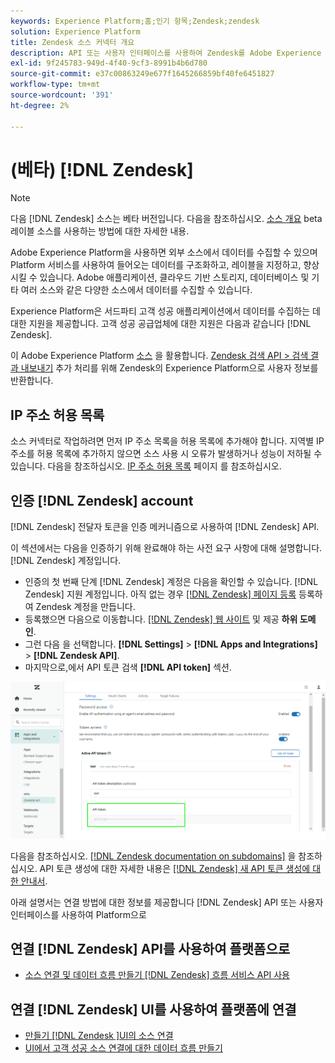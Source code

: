 ```yaml
---
keywords: Experience Platform;홈;인기 항목;Zendesk;zendesk
solution: Experience Platform
title: Zendesk 소스 커넥터 개요
description: API 또는 사용자 인터페이스를 사용하여 Zendesk를 Adobe Experience Platform에 연결하는 방법을 알아봅니다.
exl-id: 9f245783-949d-4f40-9cf3-8991b4b6d780
source-git-commit: e37c00863249e677f1645266859bf40fe6451827
workflow-type: tm+mt
source-wordcount: '391'
ht-degree: 2%

---
```


# (베타) [!DNL Zendesk]

>[!NOTE]
>
>다음 [!DNL Zendesk] 소스는 베타 버전입니다. 다음을 참조하십시오. [소스 개요](../../home.md#terms-and-conditions) beta 레이블 소스를 사용하는 방법에 대한 자세한 내용.

Adobe Experience Platform을 사용하면 외부 소스에서 데이터를 수집할 수 있으며 Platform 서비스를 사용하여 들어오는 데이터를 구조화하고, 레이블을 지정하고, 향상시킬 수 있습니다. Adobe 애플리케이션, 클라우드 기반 스토리지, 데이터베이스 및 기타 여러 소스와 같은 다양한 소스에서 데이터를 수집할 수 있습니다.

Experience Platform은 서드파티 고객 성공 애플리케이션에서 데이터를 수집하는 데 대한 지원을 제공합니다. 고객 성공 공급업체에 대한 지원은 다음과 같습니다 [!DNL Zendesk].

이 Adobe Experience Platform [소스](https://experienceleague.adobe.com/docs/experience-platform/sources/home.html?lang=ko) 을 활용합니다. [Zendesk 검색 API > 검색 결과 내보내기](https://developer.zendesk.com/api-reference/ticketing/ticket-management/search/#export-search-results) 추가 처리를 위해 Zendesk의 Experience Platform으로 사용자 정보를 반환합니다.

## IP 주소 허용 목록

소스 커넥터로 작업하려면 먼저 IP 주소 목록을 허용 목록에 추가해야 합니다. 지역별 IP 주소를 허용 목록에 추가하지 않으면 소스 사용 시 오류가 발생하거나 성능이 저하될 수 있습니다. 다음을 참조하십시오. [IP 주소 허용 목록](../../ip-address-allow-list.md) 페이지 를 참조하십시오.

## 인증 [!DNL Zendesk] account

[!DNL Zendesk] 전달자 토큰을 인증 메커니즘으로 사용하여 [!DNL Zendesk] API.

이 섹션에서는 다음을 인증하기 위해 완료해야 하는 사전 요구 사항에 대해 설명합니다. [!DNL Zendesk] 계정입니다.

* 인증의 첫 번째 단계 [!DNL Zendesk] 계정은 다음을 확인할 수 있습니다. [!DNL Zendesk] 지원 계정입니다. 아직 없는 경우 [[!DNL Zendesk] 페이지 등록](https://www.zendesk.com/register/) 등록하여 Zendesk 계정을 만듭니다.
* 등록했으면 다음으로 이동합니다. [[!DNL Zendesk] 웹 사이트](https://www.zendesk.com/login/) 및 제공 **하위 도메인**.
* 그런 다음 을 선택합니다. **[!DNL Settings]** > **[!DNL Apps and Integrations]** > **[!DNL Zendesk API]**.
* 마지막으로,에서 API 토큰 검색 **[!DNL API token]** 섹션.

![Zendesk API 토큰](../../images/tutorials/create/zendesk/zendesk-api-tokens.png)

다음을 참조하십시오. [[!DNL Zendesk documentation on subdomains]](https://support.zendesk.com/hc/en-us/articles/4409381383578-Where-can-I-find-my-Zendesk-subdomain-) 을 참조하십시오. API 토큰 생성에 대한 자세한 내용은 [[!DNL Zendesk] 새 API 토큰 생성에 대한 안내서](https://support.zendesk.com/hc/en-us/articles/4408889192858-Generating-a-new-API-token).

아래 설명서는 연결 방법에 대한 정보를 제공합니다 [!DNL Zendesk] API 또는 사용자 인터페이스를 사용하여 Platform으로

## 연결 [!DNL Zendesk] API를 사용하여 플랫폼으로

* [소스 연결 및 데이터 흐름 만들기 [!DNL Zendesk] 흐름 서비스 API 사용](../../tutorials/api/create/customer-success/zendesk.md)

## 연결 [!DNL Zendesk] UI를 사용하여 플랫폼에 연결

* [만들기 [!DNL Zendesk ]UI의 소스 연결](../../tutorials/ui/create/customer-success/zendesk.md)
* [UI에서 고객 성공 소스 연결에 대한 데이터 흐름 만들기](../../tutorials/ui/dataflow/customer-success.md)
